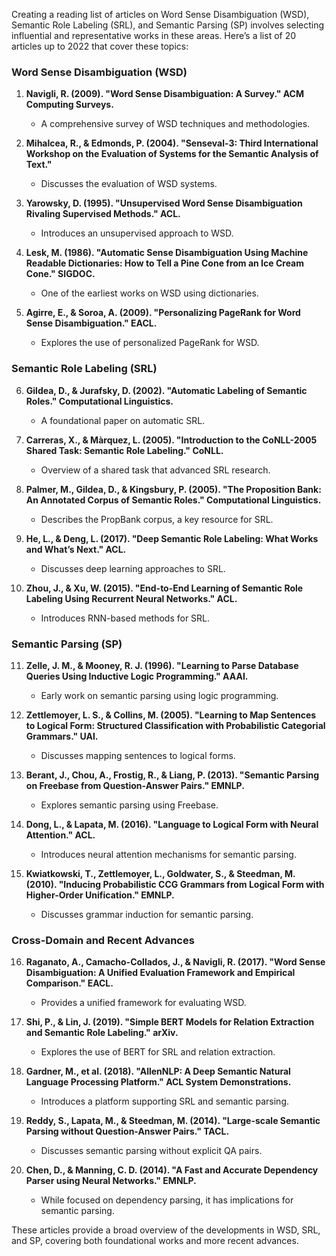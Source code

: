 Creating a reading list of articles on Word Sense Disambiguation (WSD), Semantic Role Labeling (SRL), and Semantic Parsing (SP) involves selecting influential and representative works in these areas. Here’s a list of 20 articles up to 2022 that cover these topics:

### Word Sense Disambiguation (WSD)
1. **Navigli, R. (2009). "Word Sense Disambiguation: A Survey." ACM Computing Surveys.**
   - A comprehensive survey of WSD techniques and methodologies.

2. **Mihalcea, R., & Edmonds, P. (2004). "Senseval-3: Third International Workshop on the Evaluation of Systems for the Semantic Analysis of Text."**
   - Discusses the evaluation of WSD systems.

3. **Yarowsky, D. (1995). "Unsupervised Word Sense Disambiguation Rivaling Supervised Methods." ACL.**
   - Introduces an unsupervised approach to WSD.

4. **Lesk, M. (1986). "Automatic Sense Disambiguation Using Machine Readable Dictionaries: How to Tell a Pine Cone from an Ice Cream Cone." SIGDOC.**
   - One of the earliest works on WSD using dictionaries.

5. **Agirre, E., & Soroa, A. (2009). "Personalizing PageRank for Word Sense Disambiguation." EACL.**
   - Explores the use of personalized PageRank for WSD.

### Semantic Role Labeling (SRL)
6. **Gildea, D., & Jurafsky, D. (2002). "Automatic Labeling of Semantic Roles." Computational Linguistics.**
   - A foundational paper on automatic SRL.

7. **Carreras, X., & Màrquez, L. (2005). "Introduction to the CoNLL-2005 Shared Task: Semantic Role Labeling." CoNLL.**
   - Overview of a shared task that advanced SRL research.

8. **Palmer, M., Gildea, D., & Kingsbury, P. (2005). "The Proposition Bank: An Annotated Corpus of Semantic Roles." Computational Linguistics.**
   - Describes the PropBank corpus, a key resource for SRL.

9. **He, L., & Deng, L. (2017). "Deep Semantic Role Labeling: What Works and What’s Next." ACL.**
   - Discusses deep learning approaches to SRL.

10. **Zhou, J., & Xu, W. (2015). "End-to-End Learning of Semantic Role Labeling Using Recurrent Neural Networks." ACL.**
    - Introduces RNN-based methods for SRL.

### Semantic Parsing (SP)
11. **Zelle, J. M., & Mooney, R. J. (1996). "Learning to Parse Database Queries Using Inductive Logic Programming." AAAI.**
    - Early work on semantic parsing using logic programming.

12. **Zettlemoyer, L. S., & Collins, M. (2005). "Learning to Map Sentences to Logical Form: Structured Classification with Probabilistic Categorial Grammars." UAI.**
    - Discusses mapping sentences to logical forms.

13. **Berant, J., Chou, A., Frostig, R., & Liang, P. (2013). "Semantic Parsing on Freebase from Question-Answer Pairs." EMNLP.**
    - Explores semantic parsing using Freebase.

14. **Dong, L., & Lapata, M. (2016). "Language to Logical Form with Neural Attention." ACL.**
    - Introduces neural attention mechanisms for semantic parsing.

15. **Kwiatkowski, T., Zettlemoyer, L., Goldwater, S., & Steedman, M. (2010). "Inducing Probabilistic CCG Grammars from Logical Form with Higher-Order Unification." EMNLP.**
    - Discusses grammar induction for semantic parsing.

### Cross-Domain and Recent Advances
16. **Raganato, A., Camacho-Collados, J., & Navigli, R. (2017). "Word Sense Disambiguation: A Unified Evaluation Framework and Empirical Comparison." EACL.**
    - Provides a unified framework for evaluating WSD.

17. **Shi, P., & Lin, J. (2019). "Simple BERT Models for Relation Extraction and Semantic Role Labeling." arXiv.**
    - Explores the use of BERT for SRL and relation extraction.

18. **Gardner, M., et al. (2018). "AllenNLP: A Deep Semantic Natural Language Processing Platform." ACL System Demonstrations.**
    - Introduces a platform supporting SRL and semantic parsing.

19. **Reddy, S., Lapata, M., & Steedman, M. (2014). "Large-scale Semantic Parsing without Question-Answer Pairs." TACL.**
    - Discusses semantic parsing without explicit QA pairs.

20. **Chen, D., & Manning, C. D. (2014). "A Fast and Accurate Dependency Parser using Neural Networks." EMNLP.**
    - While focused on dependency parsing, it has implications for semantic parsing.

These articles provide a broad overview of the developments in WSD, SRL, and SP, covering both foundational works and more recent advances.